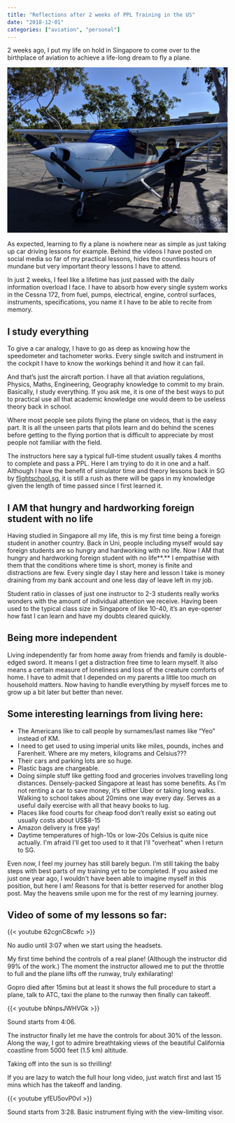 ```yaml
---
title: "Reflections after 2 weeks of PPL Training in the US"
date: "2018-12-01"
categories: ["aviation", "personal"]
---
```


2 weeks ago, I put my life on hold in Singapore to come over to the birthplace of aviation to achieve a life-long dream to fly a plane.

[![](images/flight-me-with-plane.jpg)](images/flight-me-with-plane.jpg)

As expected, learning to fly a plane is nowhere near as simple as just taking up car driving lessons for example. Behind the videos I have posted on social media so far of my practical lessons, hides the countless hours of mundane but very important theory lessons I have to attend.

In just 2 weeks, I feel like a lifetime has just passed with the daily information overload I face. I have to absorb how every single system works in the Cessna 172, from fuel, pumps, electrical, engine, control surfaces, instruments, specifications, you name it I have to be able to recite from memory.

<!--more-->

## I study everything

To give a car analogy, I have to go as deep as knowing how the speedometer and tachometer works. Every single switch and instrument in the cockpit I have to know the workings behind it and how it can fail.

And that’s just the aircraft portion. I have all that aviation regulations, Physics, Maths, Engineering, Geography knowledge to commit to my brain. Basically, I study everything. If you ask me, it is one of the best ways to put to practical use all that academic knowledge one would deem to be useless theory back in school.

Where most people see pilots flying the plane on videos, that is the easy part. It is all the unseen parts that pilots learn and do behind the scenes before getting to the flying portion that is difficult to appreciate by most people not familiar with the field.

The instructors here say a typical full-time student usually takes 4 months to complete and pass a PPL. Here I am trying to do it in one and a half. Although I have the benefit of simulator time and theory lessons back in SG by [flightschool.sg](http://flightschool.sg/), it is still a rush as there will be gaps in my knowledge given the length of time passed since I first learned it.

## **I AM that hungry and hardworking foreign student with no life**

Having studied in Singapore all my life, this is my first time being a foreign student in another country. Back in Uni, people including myself would say foreign students are so hungry and hardworking with no life. Now I AM that hungry and hardworking foreign student with no life**.** I empathise with them that the conditions where time is short, money is finite and distractions are few. Every single day I stay here and lesson I take is money draining from my bank account and one less day of leave left in my job.

Student ratio in classes of just one instructor to 2-3 students really works wonders with the amount of individual attention we receive. Having been used to the typical class size in Singapore of like 10-40, it’s an eye-opener how fast I can learn and have my doubts cleared quickly.

## Being more independent

Living independently far from home away from friends and family is double-edged sword. It means I get a distraction free time to learn myself. It also means a certain measure of loneliness and loss of the creature comforts of home. I have to admit that I depended on my parents a little too much on household matters. Now having to handle everything by myself forces me to grow up a bit later but better than never.

## Some interesting learnings from living here:

- The Americans like to call people by surnames/last names like “Yeo” instead of KM.
- I need to get used to using imperial units like miles, pounds, inches and Farenheit. Where are my meters, kilograms and Celsius???
- Their cars and parking lots are so huge.
- Plastic bags are chargeable.
- Doing simple stuff like getting food and groceries involves travelling long distances. Densely-packed Singapore at least has some benefits. As I’m not renting a car to save money, it’s either Uber or taking long walks. Walking to school takes about 20mins one way every day. Serves as a useful daily exercise with all that heavy books to lug.
- Places like food courts for cheap food don’t really exist so eating out usually costs about US$8-15
- Amazon delivery is free yay!
- Daytime temperatures of high-10s or low-20s Celsius is quite nice actually. I'm afraid I'll get too used to it that I'll "overheat" when I return to SG.

Even now, I feel my journey has still barely begun. I’m still taking the baby steps with best parts of my training yet to be completed. If you asked me just one year ago, I wouldn't have been able to imagine myself in this position, but here I am! Reasons for that is better reserved for another blog post. May the heavens smile upon me for the rest of my learning journey.

## Video of some of my lessons so far:

{{< youtube 62cgnC8cwfc >}}

No audio until 3:07 when we start using the headsets.

My first time behind the controls of a real plane! (Although the instructor did 99% of the work.) The moment the instructor allowed me to put the throttle to full and the plane lifts off the runway, truly exhilarating!

Gopro died after 15mins but at least it shows the full procedure to start a plane, talk to ATC, taxi the plane to the runway then finally can takeoff.

{{< youtube bNnpsJWHVGk >}}

Sound starts from 4:06.

The instructor finally let me have the controls for about 30% of the lesson. Along the way, I got to admire breathtaking views of the beautiful California coastline from 5000 feet (1.5 km) altitude.

Taking off into the sun is so thrilling!

If you are lazy to watch the full hour long video, just watch first and last 15 mins which has the takeoff and landing.

{{< youtube yfEU5ovP0vI >}}

Sound starts from 3:28. Basic instrument flying with the view-limiting visor.
